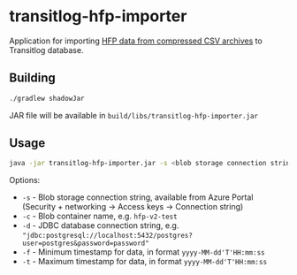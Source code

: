 # transitlog-hfp-importer

Application for importing [HFP data from compressed CSV archives](https://github.com/HSLdevcom/transitlog-hfp-csv-sink) to Transitlog database.

## Building

```bash
./gradlew shadowJar
```

JAR file will be available in `build/libs/transitlog-hfp-importer.jar`

## Usage

```bash
java -jar transitlog-hfp-importer.jar -s <blob storage connection string> -c <blob container> -d <database connection string> -f <timestamp from> -t <timestamp to> 
```

Options:
* `-s` - Blob storage connection string, available from Azure Portal (Security + networking -> Access keys -> Connection string)
* `-c` - Blob container name, e.g. `hfp-v2-test`
* `-d` - JDBC database connection string, e.g. `"jdbc:postgresql://localhost:5432/postgres?user=postgres&password=password"`
* `-f` - Minimum timestamp for data, in format `yyyy-MM-dd'T'HH:mm:ss`
* `-t` - Maximum timestamp for data, in format `yyyy-MM-dd'T'HH:mm:ss`